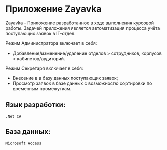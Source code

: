 # Приложение Zayavka

Zayavka - Приложение разработанное в ходе выполнения курсовой работы. Задачей приложения является автоматизация процесса учёта поступающих заявок в IT-отдел.

Режим Администратора включает в себя:

- Добавление/изменение/удаление отделов > сотрудников, корпусов > кабинетов/аудиторий.

Режим Секретаря включает в себя:

- Внесение в в базу данных поступающих заявок;
- Просмотр заявок в базе данных с возможностю сортировки по временным промежуткам.

## Язык разработки:

```
.Net C#

```

## База данных:

```
Microsoft Access

```
